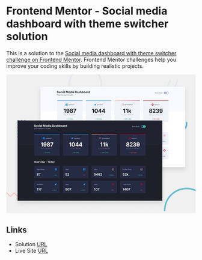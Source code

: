 # Frontend Mentor - Social media dashboard with theme switcher solution

This is a solution to the [Social media dashboard with theme switcher challenge on Frontend Mentor](https://www.frontendmentor.io/challenges/social-media-dashboard-with-theme-switcher-6oY8ozp_H). Frontend Mentor challenges help you improve your coding skills by building realistic projects.

![Design preview the coding challenge](./design/desktop-preview.jpg)

## Links

- Solution [URL](https://www.frontendmentor.io/solutions/social-media-dashboard-RVaxSXTbG)
- Live Site [URL](https://mhmd-tarek-mhmd.github.io/Social-Media-Dashboard/)
